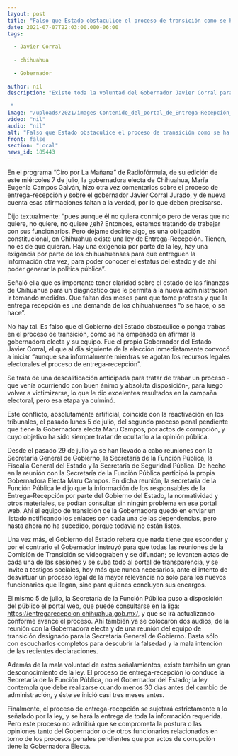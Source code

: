 ```yaml
---
layout: post
title: "Falso que Estado obstaculice el proceso de transición como se ha empeñado en afirmar la gobernadora electa y su equipo."
date: 2021-07-07T22:03:00.000-06:00
tags:
  
  - Javier Corral
  
  - chihuahua
  
  - Gobernador
  
author: nil
description: "Existe toda la voluntad del Gobernador Javier Corral para que fluya con transparencia la entrega recepción.  "
image: "/uploads/2021/images-Contenido_del_portal_de_Entrega-Recepción_1.jpg"
video: "nil"
audio: "nil"
alt: "Falso que Estado obstaculice el proceso de transición como se ha empeñado en afirmar la gobernadora electa y su equipo."
front: false
section: "Local"
news_id: 185443
---
```


En el programa “Ciro por La Mañana” de Radiofórmula, de su edición de este miércoles 7 de julio, la gobernadora electa de Chihuahua, María Eugenia Campos Galván, hizo otra vez comentarios sobre el proceso de entrega-recepción y sobre el gobernador Javier Corral Jurado, y de nueva cuenta esas afirmaciones faltan a la verdad, por lo que deben precisarse.

Dijo textualmente: “pues aunque él no quiera conmigo pero de veras que no quiere, no quiere, no quiere ¿eh? Entonces, estamos tratando de trabajar con sus funcionarios. Pero déjame decirte algo, es una obligación constitucional, en Chihuahua existe una ley de Entrega-Recepción. Tienen, no es de que quieran. Hay una exigencia por parte de la ley, hay una exigencia por parte de los chihuahuenses para que entreguen la información otra vez, para poder conocer el estatus del estado y de ahí poder generar la política pública”.

Señaló ella que es importante tener claridad sobre el estado de las finanzas de Chihuahua para un diagnóstico que le permita a la nueva administración ir tomando medidas. Que faltan dos meses para que tome protesta y que la entrega recepción es una demanda de los chihuahuenses “o se hace, o se hace”.

No hay tal. Es falso que el Gobierno del Estado obstaculice o ponga trabas en el proceso de transición, como se ha empeñado en afirmar la gobernadora electa y su equipo. Fue el propio Gobernador del Estado Javier Corral, el que al día siguiente de la elección inmediatamente convocó a iniciar “aunque sea informalmente mientras se agotan los recursos legales electorales el proceso de entrega-recepción”.

Se trata de una descalificación anticipada para tratar de trabar un proceso -que venía ocurriendo con buen ánimo y absoluta disposición-, para luego volver a victimizarse, lo que le dio excelentes resultados en la campaña electoral, pero esa etapa ya culminó.

Este conflicto, absolutamente artificial, coincide con la reactivación en los tribunales, el pasado lunes 5 de julio, del segundo proceso penal pendiente que tiene la Gobernadora electa Maru Campos, por actos de corrupción, y cuyo objetivo ha sido siempre tratar de ocultarlo a la opinión pública.

Desde el pasado 29 de julio ya se han llevado a cabo reuniones con la Secretaría General de Gobierno, la Secretaría de la Función Pública, la Fiscalía General del Estado y la Secretaría de Seguridad Pública. De hecho en la reunión con la Secretaría de la Función Pública participó la propia Gobernadora Electa Maru Campos. En dicha reunión, la secretaria de la Función Pública le dijo que la información de los responsables de la Entrega-Recepción por parte del Gobierno del Estado, la normatividad y otros materiales, se podían consultar sin ningún problema en ese portal web. Ahí el equipo de transición de la Gobernadora quedó en enviar un listado notificando los enlaces con cada una de las dependencias, pero hasta ahora no ha sucedido, porque todavía no están listos.

Una vez más, el Gobierno del Estado reitera que nada tiene que esconder y por el contrario el Gobernador instruyó para que todas las reuniones de la Comisión de Transición se videograben y se difundan; se levanten actas de cada una de las sesiones y se suba todo al portal de transparencia, y se invite a testigos sociales, hoy más que nunca necesarios, ante el intento de desvirtuar un proceso legal de la mayor relevancia no sólo para los nuevos funcionarios que llegan, sino para quienes concluyen sus encargos.

El mismo 5 de julio, la Secretaría de la Función Pública puso a disposición del público el portal web, que puede consultarse  en la liga: https://entregarecepcion.chihuahua.gob.mx/, y que se irá actualizando conforme avance el proceso. Ahí también ya se colocaron dos audios, de la reunión con la Gobernadora electa y de una reunión del equipo de transición designado para la Secretaría General de Gobierno. Basta sólo con escucharlos completos para descubrir la falsedad y la mala intención de las recientes declaraciones.

Además de la mala voluntad de estos señalamientos, existe también un gran desconocimiento de la ley. El proceso de entrega-recepción lo conduce la Secretaría de la Función Pública, no el Gobernador del Estado; la ley contempla que debe realizarse cuando menos 30 días antes del cambio de administración, y éste se inició casi tres meses antes.

Finalmente, el proceso de entrega-recepción se sujetará estrictamente a lo señalado por la ley, y se hará la entrega de toda la información requerida. Pero este proceso no admitirá que se comprometa la postura o las opiniones tanto del Gobernador o de otros funcionarios relacionados en torno de los procesos penales pendientes que por actos de corrupción tiene la Gobernadora Electa.
